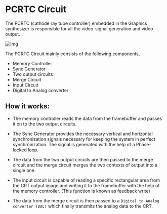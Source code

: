 # PCRTC Circuit

The PCRTC (cathode ray tube controller) embedded in the Graphics synthesizer is responsible for all the video-signal generation and video output.

![img](https://snag.gy/61aAPu.jpg)

The PCRTC Circuit mainly consists of the following components,

* Memory Controller
* Sync Generator
* Two output circuits
* Merge Circuit
* Input Circuit
* Digital to Analog converter

## How it works:

* The memory controller reads the data from the framebuffer and passes it on to the two output circuits.

* The Sync Generator provides the necessary vertical and horizontal synchronization signals necessary for keeping the system in perfect synchronization. The signal is generated with the help of a Phase-locked loop.

* The data from the two output circuits are then passed to the merge circuit and the merge circuit merges the two contexts of output into a single one.

* The input circuit is capable of reading a specific rectangular area from the CRT output image and writing it to the framebuffer with the help of the memory controller. (This function is known as feedback write)

* The data from the merge circuit is then passed to a ``Digital to Analog converter (DAC)`` which finally transmits the analog data to the CRT.
